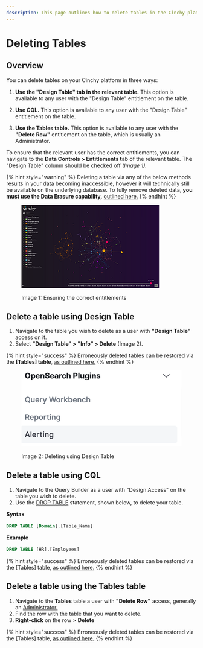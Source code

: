 ```yaml
---
description: This page outlines how to delete tables in the Cinchy platform.
---
```


# Deleting Tables

## Overview

You can delete tables on your Cinchy platform in three ways:

1. **Use the "Design Table" tab in the relevant table.** This option is available to any user with the "Design Table" entitlement on the table.

2. **Use CQL.** This option is available to any user with the "Design Table" entitlement on the table.

3. **Use the Tables table.** This option is available to any user with the **"Delete Row"** entitlement on the table, which is usually an Administrator.

To ensure that the relevant user has the correct entitlements, you can navigate to the **Data Controls > Entitlements t**ab of the relevant table. The "Design Table" column should be checked off _(Image 1)._

{% hint style="warning" %}
Deleting a table via any of the below methods results in your data becoming inaccessible, however it will technically still be available on the underlying database. To fully remove deleted data, **you must use the Data Erasure capability,** [outlined here.](../creating-tables/data-controls/data-erasure.md)
{% endhint %}

<figure><img src="../../../.gitbook/assets/image (174).png" alt=""><figcaption><p>Image 1: Ensuring the correct entitlements</p></figcaption></figure>

## Delete a table using Design Table

1. Navigate to the table you wish to delete as a user with **"Design Table"** access on it.
2. Select **"Design Table" > "Info" > Delete** (Image 2).

{% hint style="success" %}
Erroneously deleted tables can be restored via the **\[Tables] table**, [as outlined here.](restoring-tables-columns-and-rows.md#3.-restoring-a-deleted-table)
{% endhint %}

<figure><img src="../../../.gitbook/assets/image (158).png" alt=""><figcaption><p>Image 2: Deleting using Design Table</p></figcaption></figure>

## Delete a table using CQL

1. Navigate to the Query Builder as a user with "Design Access" on the table you wish to delete.
2. Use the [DROP TABLE](../../../cql/the-basics-of-cql/cql-statements-overview/cinchy-ddl-statements.md#drop-table) statement, shown below, to delete your table.

**Syntax**

```sql
DROP TABLE [Domain].[Table_Name]
```

**Example**

```sql
DROP TABLE [HR].[Employees]
```

{% hint style="success" %}
Erroneously deleted tables can be restored via the \[Tables] table, [as outlined here.](restoring-tables-columns-and-rows.md#3.-restoring-a-deleted-table)
{% endhint %}

## Delete a table using the Tables table

1. Navigate to the **Tables** table a user with **"Delete Row"** access, generally an [Administrator.](../../administrator-guide.md)
2. Find the row with the table that you want to delete.
3. **Right-click** on the row > **Delete**

{% hint style="success" %}
Erroneously deleted tables can be restored via the \[Tables] table, [as outlined here.](restoring-tables-columns-and-rows.md#3.-restoring-a-deleted-table)
{% endhint %}
